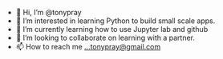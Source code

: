 - 👋 Hi, I’m @tonypray
- 👀 I’m interested in learning Python to build small scale apps.
- 🌱 I’m currently learning how to use Jupyter lab and github 
- 💞️ I’m looking to collaborate on learning with a partner. 
- 📫 How to reach me ...tonypray@gmail.com 

<!---
tonypray/tonypray is a ✨ special ✨ repository because its `README.md` (this file) appears on your GitHub profile.
You can click the Preview link to take a look at your changes.
--->
